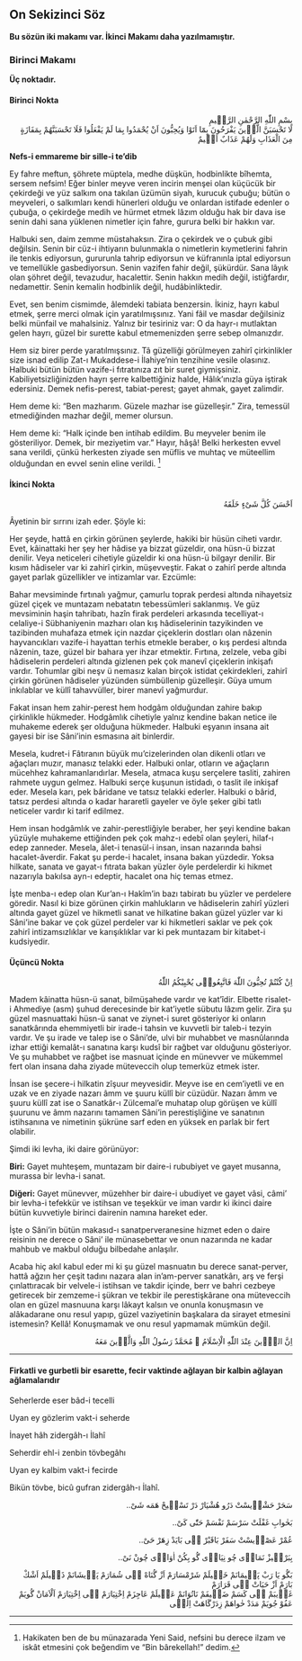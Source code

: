 ## On Sekizinci Söz
**Bu sözün iki makamı var. İkinci Makamı daha yazılmamıştır.**

### Birinci Makamı
**Üç noktadır.**

#### Birinci Nokta
<p class="arabic" dir="rtl">بِسْمِ اللّٰهِ الرَّحْمٰنِ الرَّحٖيمِ<br/>لَا تَحْسَبَنَّ الَّذٖينَ يَفْرَحُونَ بِمَٓا اَتَوْا وَيُحِبُّونَ اَنْ يُحْمَدُوا بِمَا لَمْ يَفْعَلُوا فَلَا تَحْسَبَنَّهُمْ بِمَفَازَةٍ مِنَ الْعَذَابِ وَلَهُمْ عَذَابٌ اَلٖيمٌ</p>

**Nefs-i emmareme bir sille-i te’dib**

Ey fahre meftun, şöhrete müptela, medhe düşkün, hodbinlikte bîhemta, sersem nefsim! Eğer binler meyve veren incirin menşei olan küçücük bir çekirdeği ve yüz salkım ona takılan üzümün siyah, kurucuk çubuğu; bütün o meyveleri, o salkımları kendi hünerleri olduğu ve onlardan istifade edenler o çubuğa, o çekirdeğe medih ve hürmet etmek lâzım olduğu hak bir dava ise senin dahi sana yüklenen nimetler için fahre, gurura belki bir hakkın var.

Halbuki sen, daim zemme müstahaksın. Zira o çekirdek ve o çubuk gibi değilsin. Senin bir cüz-i ihtiyarın bulunmakla o nimetlerin kıymetlerini fahrin ile tenkis ediyorsun, gururunla tahrip ediyorsun ve küfranınla iptal ediyorsun ve temellükle gasbediyorsun. Senin vazifen fahir değil, şükürdür. Sana lâyık olan şöhret değil, tevazudur, hacalettir. Senin hakkın medih değil, istiğfardır, nedamettir. Senin kemalin hodbinlik değil, hudâbinliktedir.

Evet, sen benim cismimde, âlemdeki tabiata benzersin. İkiniz, hayrı kabul etmek, şerre merci olmak için yaratılmışsınız. Yani fâil ve masdar değilsiniz belki münfail ve mahalsiniz. Yalnız bir tesiriniz var: O da hayr-ı mutlaktan gelen hayrı, güzel bir surette kabul etmemenizden şerre sebep olmanızdır.

Hem siz birer perde yaratılmışsınız. Tâ güzelliği görülmeyen zahirî çirkinlikler size isnad edilip Zat-ı Mukaddese-i İlahiye’nin tenzihine vesile olasınız. Halbuki bütün bütün vazife-i fıtratınıza zıt bir suret giymişsiniz. Kabiliyetsizliğinizden hayrı şerre kalbettiğiniz halde, Hâlık’ınızla güya iştirak edersiniz. Demek nefis-perest, tabiat-perest; gayet ahmak, gayet zalimdir.

Hem deme ki: “Ben mazharım. Güzele mazhar ise güzelleşir.” Zira, temessül etmediğinden mazhar değil, memer olursun.

Hem deme ki: “Halk içinde ben intihab edildim. Bu meyveler benim ile gösteriliyor. Demek, bir meziyetim var.” Hayır, hâşâ! Belki herkesten evvel sana verildi, çünkü herkesten ziyade sen müflis ve muhtaç ve müteellim olduğundan en evvel senin eline verildi. [^Hâşiye1]

#### İkinci Nokta
<p class="arabic" dir="rtl">اَحْسَنَ كُلَّ شَىْءٍ خَلَقَهُ</p>

Âyetinin bir sırrını izah eder. Şöyle ki:

Her şeyde, hattâ en çirkin görünen şeylerde, hakiki bir hüsün ciheti vardır. Evet, kâinattaki her şey her hâdise ya bizzat güzeldir, ona hüsn-ü bizzat denilir. Veya neticeleri cihetiyle güzeldir ki ona hüsn-ü bilgayr denilir. Bir kısım hâdiseler var ki zahirî çirkin, müşevveştir. Fakat o zahirî perde altında gayet parlak güzellikler ve intizamlar var. Ezcümle:

Bahar mevsiminde fırtınalı yağmur, çamurlu toprak perdesi altında nihayetsiz güzel çiçek ve muntazam nebatatın tebessümleri saklanmış. Ve güz mevsiminin haşin tahribatı, hazîn firak perdeleri arkasında tecelliyat-ı celaliye-i Sübhaniyenin mazharı olan kış hâdiselerinin tazyikinden ve tazibinden muhafaza etmek için nazdar çiçeklerin dostları olan nâzenin hayvancıkları vazife-i hayattan terhis etmekle beraber, o kış perdesi altında nâzenin, taze, güzel bir bahara yer ihzar etmektir. Fırtına, zelzele, veba gibi hâdiselerin perdeleri altında gizlenen pek çok manevî çiçeklerin inkişafı vardır. Tohumlar gibi neşv ü nemasız kalan birçok istidat çekirdekleri, zahirî çirkin görünen hâdiseler yüzünden sümbüllenip güzelleşir. Güya umum inkılablar ve küllî tahavvüller, birer manevî yağmurdur.

Fakat insan hem zahir-perest hem hodgâm olduğundan zahire bakıp çirkinlikle hükmeder. Hodgâmlık cihetiyle yalnız kendine bakan netice ile muhakeme ederek şer olduğuna hükmeder. Halbuki eşyanın insana ait gayesi bir ise Sâni’inin esmasına ait binlerdir.

Mesela, kudret-i Fâtıranın büyük mu’cizelerinden olan dikenli otları ve ağaçları muzır, manasız telakki eder. Halbuki onlar, otların ve ağaçların mücehhez kahramanlarıdırlar. Mesela, atmaca kuşu serçelere tasliti, zahiren rahmete uygun gelmez. Halbuki serçe kuşunun istidadı, o taslit ile inkişaf eder. Mesela karı, pek bâridane ve tatsız telakki ederler. Halbuki o bârid, tatsız perdesi altında o kadar hararetli gayeler ve öyle şeker gibi tatlı neticeler vardır ki tarif edilmez.

Hem insan hodgâmlık ve zahir-perestliğiyle beraber, her şeyi kendine bakan yüzüyle muhakeme ettiğinden pek çok mahz-ı edebî olan şeyleri, hilaf-ı edep zanneder. Mesela, âlet-i tenasül-i insan, insan nazarında bahsi hacalet-âverdir. Fakat şu perde-i hacalet, insana bakan yüzdedir. Yoksa hilkate, sanata ve gayat-ı fıtrata bakan yüzler öyle perdelerdir ki hikmet nazarıyla bakılsa ayn-ı edeptir, hacalet ona hiç temas etmez.

İşte menba-ı edep olan Kur’an-ı Hakîm’in bazı tabiratı bu yüzler ve perdelere göredir. Nasıl ki bize görünen çirkin mahlukların ve hâdiselerin zahirî yüzleri altında gayet güzel ve hikmetli sanat ve hilkatine bakan güzel yüzler var ki Sâni’ine bakar ve çok güzel perdeler var ki hikmetleri saklar ve pek çok zahirî intizamsızlıklar ve karışıklıklar var ki pek muntazam bir kitabet-i kudsiyedir.

#### Üçüncü Nokta
<p class="arabic" dir="rtl">اِنْ كُنْتُمْ تُحِبُّونَ اللّٰهَ فَاتَّبِعُونٖى يُحْبِبْكُمُ اللّٰهُ</p>

Madem kâinatta hüsn-ü sanat, bilmüşahede vardır ve kat’îdir. Elbette risalet-i Ahmediye (asm) şuhud derecesinde bir kat’iyetle sübutu lâzım gelir. Zira şu güzel masnuattaki hüsn-ü sanat ve ziynet-i suret gösteriyor ki onların sanatkârında ehemmiyetli bir irade-i tahsin ve kuvvetli bir taleb-i tezyin vardır. Ve şu irade ve talep ise o Sâni’de, ulvi bir muhabbet ve masnûlarında izhar ettiği kemalât-ı sanatına karşı kudsî bir rağbet var olduğunu gösteriyor. Ve şu muhabbet ve rağbet ise masnuat içinde en münevver ve mükemmel fert olan insana daha ziyade müteveccih olup temerküz etmek ister.

İnsan ise şecere-i hilkatin zîşuur meyvesidir. Meyve ise en cem’iyetli ve en uzak ve en ziyade nazarı âmm ve şuuru küllî bir cüzüdür. Nazarı âmm ve şuuru küllî zat ise o Sanatkâr-ı Zülcemal’e muhatap olup görüşen ve küllî şuurunu ve âmm nazarını tamamen Sâni’in perestişliğine ve sanatının istihsanına ve nimetinin şükrüne sarf eden en yüksek en parlak bir fert olabilir.

Şimdi iki levha, iki daire görünüyor:

**Biri:** Gayet muhteşem, muntazam bir daire-i rububiyet ve gayet musanna, murassa bir levha-i sanat.

**Diğeri:** Gayet münevver, müzehher bir daire-i ubudiyet ve gayet vâsi, câmi’ bir levha-i tefekkür ve istihsan ve teşekkür ve iman vardır ki ikinci daire bütün kuvvetiyle birinci dairenin namına hareket eder.

İşte o Sâni’in bütün makasıd-ı sanatperveranesine hizmet eden o daire reisinin ne derece o Sâni’ ile münasebettar ve onun nazarında ne kadar mahbub ve makbul olduğu bilbedahe anlaşılır.

Acaba hiç akıl kabul eder mi ki şu güzel masnuatın bu derece sanat-perver, hattâ ağzın her çeşit tadını nazara alan in’am-perver sanatkârı, arş ve ferşi çınlattıracak bir velvele-i istihsan ve takdir içinde, berr ve bahri cezbeye getirecek bir zemzeme-i şükran ve tekbir ile perestişkârane ona müteveccih olan en güzel masnuuna karşı lâkayt kalsın ve onunla konuşmasın ve alâkadarane onu resul yapıp, güzel vaziyetinin başkalara da sirayet etmesini istemesin? Kellâ! Konuşmamak ve onu resul yapmamak mümkün değil.

<p class="arabic" dir="rtl">اِنَّ الدّٖينَ عِنْدَ اللّٰهِ الْاِسْلَامُ ۞ مُحَمَّدٌ رَسُولُ اللّٰهِ وَالَّذٖينَ مَعَهُ</p>

***

#### Firkatli ve gurbetli bir esarette, fecir vaktinde ağlayan bir kalbin ağlayan ağlamalarıdır
Seherlerde eser bâd-i tecelli

Uyan ey gözlerim vakt-i seherde

İnayet hâh zidergâh-ı İlahî

Seherdir ehl-i zenbin tövbegâhı

Uyan ey kalbim vakt-i fecirde

Bikün tövbe, bicû gufran zidergâh-ı İlahî.

<p class="arabic" dir="rtl">سَحَرْ حَشْرٖيسْتْ دَرُو هُشْيَارْ دَرْ تَسْبٖيحْ هَمَه شَىْ..</p>

<p class="arabic" dir="rtl">بَخٰوابِ غَفْلَتْ سَرْسَمْ نَفْسَمْ حَتّٰى كَىْ..</p>

<p class="arabic" dir="rtl">عُمْرْ عَصْرٖيسْتْ سَفَرْ بَاقَبْرْ مٖى بَايَدْ زِهَرْ حَىْ..</p>

<p class="arabic" dir="rtl">بِبَرْخٖيزْ نَمَازٖى چُو نِيَازٖى گُو بِكُنْ اٰوَازٖى چُونْ نَىْ..</p>

<p class="arabic" dir="rtl">بَگُو يَا رَبْ پَشٖيمَانَمْ خَجٖيلَمْ شَرْمْسَارَمْ اَزْ گُنَاهْ بٖى شُمَارَمْ پَرٖيشَانَمْ ذَلٖيلَمْ اَشْكْ بَارَمْ اَزْ حَيَاتْ بٖى قَرَارَمْ<br/>غَرٖيبَمْ بٖى كَسَمْ ضَعٖيفَمْ نَاتُوَانَمْ عَلٖيلَمْ عَاجِزَمْ اِخْتِيَارَمْ بٖى اِخْتِيَارَمْ اَلْاَمَانْ گُويَمْ عَفُوْ جُويَمْ مَدَدْ خٰواهَمْ زِدَرْگَاهَتْ اِلٰهٖى</p>

***

[^Hâşiye1]: Hakikaten ben de bu münazarada Yeni Said, nefsini bu derece ilzam ve iskât etmesini çok beğendim ve “Bin bârekellah!” dedim.

